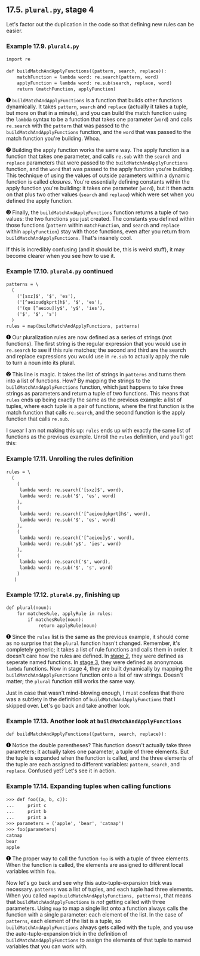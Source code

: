 

17.5. `plural.py`, stage 4
--------------------------

Let's factor out the duplication in the code so that defining new rules
can be easier.

### Example 17.9. `plural4.py`

    import re

    def buildMatchAndApplyFunctions((pattern, search, replace)):  
        matchFunction = lambda word: re.search(pattern, word)      
        applyFunction = lambda word: re.sub(search, replace, word) 
        return (matchFunction, applyFunction)                      



[![1](../images/callouts/1.png)](#plural.stage4.1.1) `buildMatchAndApplyFunctions` is a function that builds other functions dynamically. It takes `pattern`, `search` and `replace` (actually it takes a tuple, but more on that in a minute), and you can build the match function using the `lambda` syntax to be a function that takes one parameter (`word`) and calls `re.search` with the `pattern` that was passed to the `buildMatchAndApplyFunctions` function, and the `word` that was passed to the match function you're building. Whoa. 

[![2](../images/callouts/2.png)](#plural.stage4.1.2) Building the apply function works the same way. The apply function is a function that takes one parameter, and calls `re.sub` with the `search` and `replace` parameters that were passed to the `buildMatchAndApplyFunctions` function, and the `word` that was passed to the apply function you're building. This technique of using the values of outside parameters within a dynamic function is called *closures*. You're essentially defining constants within the apply function you're building: it takes one parameter (`word`), but it then acts on that plus two other values (`search` and `replace`) which were set when you defined the apply function. 

[![3](../images/callouts/3.png)](#plural.stage4.1.3) Finally, the `buildMatchAndApplyFunctions` function returns a tuple of two values: the two functions you just created. The constants you defined within those functions (`pattern` within `matchFunction`, and `search` and `replace` within `applyFunction`) stay with those functions, even after you return from `buildMatchAndApplyFunctions`. That's insanely cool. 

If this is incredibly confusing (and it should be, this is weird stuff),
it may become clearer when you see how to use it.

### Example 17.10. `plural4.py` continued

    patterns = \
      (
        ('[sxz]$', '$', 'es'),
        ('[^aeioudgkprt]h$', '$', 'es'),
        ('(qu [^aeiou])y$', 'y$', 'ies'),
        ('$', '$', 's')
      )                                                 
    rules = map(buildMatchAndApplyFunctions, patterns)  



[![1](../images/callouts/1.png)](#plural.stage4.2.1) Our pluralization rules are now defined as a series of strings (not functions). The first string is the regular expression that you would use in `re.search` to see if this rule matches; the second and third are the search and replace expressions you would use in `re.sub` to actually apply the rule to turn a noun into its plural. 

[![2](../images/callouts/2.png)](#plural.stage4.2.2) This line is magic. It takes the list of strings in `patterns` and turns them into a list of functions. How? By mapping the strings to the `buildMatchAndApplyFunctions` function, which just happens to take three strings as parameters and return a tuple of two functions. This means that `rules` ends up being exactly the same as the previous example: a list of tuples, where each tuple is a pair of functions, where the first function is the match function that calls `re.search`, and the second function is the apply function that calls `re.sub`. 

I swear I am not making this up: `rules` ends up with exactly the same
list of functions as the previous example. Unroll the `rules`
definition, and you'll get this:

### Example 17.11. Unrolling the rules definition

    rules = \
      (
        (
         lambda word: re.search('[sxz]$', word),
         lambda word: re.sub('$', 'es', word)
        ),
        (
         lambda word: re.search('[^aeioudgkprt]h$', word),
         lambda word: re.sub('$', 'es', word)
        ),
        (
         lambda word: re.search('[^aeiou]y$', word),
         lambda word: re.sub('y$', 'ies', word)
        ),
        (
         lambda word: re.search('$', word),
         lambda word: re.sub('$', 's', word)
        )
       )                                          

### Example 17.12. `plural4.py`, finishing up

    def plural(noun):                                  
        for matchesRule, applyRule in rules:            
            if matchesRule(noun):                      
                return applyRule(noun)                 



[![1](../images/callouts/1.png)](#plural.stage4.3.1) Since the `rules` list is the same as the previous example, it should come as no surprise that the `plural` function hasn't changed. Remember, it's completely generic; it takes a list of rule functions and calls them in order. It doesn't care how the rules are defined. In [stage 2](stage2.html "17.3. plural.py, stage 2"), they were defined as seperate named functions. In [stage 3](stage3.html "17.4. plural.py, stage 3"), they were defined as anonymous `lambda` functions. Now in stage 4, they are built dynamically by mapping the `buildMatchAndApplyFunctions` function onto a list of raw strings. Doesn't matter; the `plural` function still works the same way. 

Just in case that wasn't mind-blowing enough, I must confess that there
was a subtlety in the definition of `buildMatchAndApplyFunctions` that I
skipped over. Let's go back and take another look.

### Example 17.13. Another look at `buildMatchAndApplyFunctions`

    def buildMatchAndApplyFunctions((pattern, search, replace)):   



[![1](../images/callouts/1.png)](#plural.stage4.4.1) Notice the double parentheses? This function doesn't actually take three parameters; it actually takes one parameter, a tuple of three elements. But the tuple is expanded when the function is called, and the three elements of the tuple are each assigned to different variables: `pattern`, `search`, and `replace`. Confused yet? Let's see it in action. 

### Example 17.14. Expanding tuples when calling functions

    >>> def foo((a, b, c)):
    ...     print c
    ...     print b
    ...     print a
    >>> parameters = ('apple', 'bear', 'catnap')
    >>> foo(parameters) 
    catnap
    bear
    apple



[![1](../images/callouts/1.png)](#plural.stage4.5.1) The proper way to call the function `foo` is with a tuple of three elements. When the function is called, the elements are assigned to different local variables within `foo`. 

Now let's go back and see why this auto-tuple-expansion trick was
necessary. `patterns` was a list of tuples, and each tuple had three
elements. When you called `map(buildMatchAndApplyFunctions, patterns)`,
that means that `buildMatchAndApplyFunctions` is *not* getting called
with three parameters. Using `map` to map a single list onto a function
always calls the function with a single parameter: each element of the
list. In the case of `patterns`, each element of the list is a tuple, so
`buildMatchAndApplyFunctions` always gets called with the tuple, and you
use the auto-tuple-expansion trick in the definition of
`buildMatchAndApplyFunctions` to assign the elements of that tuple to
named variables that you can work with.

  


